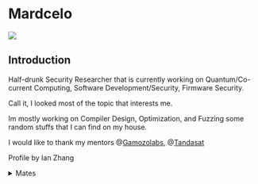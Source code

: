 # Mardcelo 

![](https://komarev.com/ghpvc/?username=Mardcelo&color=green)
## Introduction

Half-drunk Security Researcher that is currently working on Quantum/Co-current Computing, Software Development/Security, Firmware Security. 

Call it, I looked most of the topic that interests me. 

Im mostly working on Compiler Design, Optimization, and Fuzzing some random stuffs that I can find on my house. 

I would like to thank my mentors @[Gamozolabs](https://github.com/gamozolabs), @[Tandasat](https://github.com/tandasat)


Profile by Ian Zhang
<details>
  <summary>Mates</summary>

They are way better than having a girlfriend to be honest
- [0xAanon](https://github.com/yesmanno/) 
- [Snowcrash](https://github.com/snowcra5h/) 
- [Nop](https://github.com/nop-tech/) 
- [Thorn](https://github.com/GuildedThorn/)
- [Bakki](https://github.com/shubakki/)
- [Niko](https://github.com/Exploitables/)
- [tr3sp4ss3r](https://github.com/tr3sp4ss3rexe/)
- [Shelldon](https://github.com/Sh3lldon/)
- [nanaisu](https://github.com/Sq00ky/)
- [Jord 🐸](https://github.com/iilegacyyii/)
- [Szymex](https://github.com/szymex73/)
- [Xephora](https://github.com/xephora/)
- [Kozmer](https://github.com/kozmer/)
- [Jazzzooo](https://github.com/jazzzooo/)  
